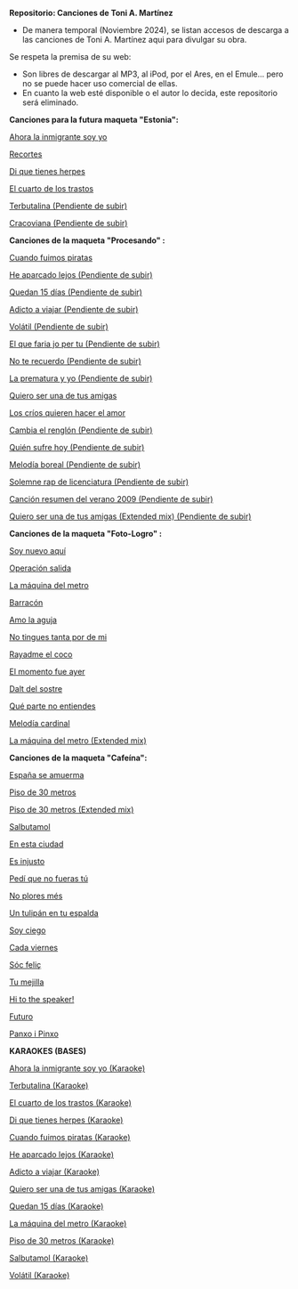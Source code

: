 **Repositorio: Canciones de Toni A. Martínez**

  - De manera temporal (Noviembre 2024), se listan accesos de descarga a las canciones de Toni A. Martínez aqui para divulgar su obra.

  Se respeta la premisa de su web:
  
  - Son libres de descargar al MP3, al iPod, por el Ares, en el Emule... pero no se puede hacer uso comercial de ellas.
  - En cuanto la web esté disponible o el autor lo decida, este repositorio será eliminado.


**Canciones para la futura maqueta "Estonia":**

<a href="https://web.archive.org/web/20150221022329/http://toniamartinez.com/descargas/toniamartinezahoralainmigrantesoyyo.zip">Ahora la inmigrante soy yo</a>


<a href="https://web.archive.org/web/20150221032109/http://toniamartinez.com/descargas/toniamartinezrecortes.zip">Recortes</a>


<a href="https://web.archive.org/web/20131206214328/http://www.toniamartinez.com/descargas/toniamartinezdiquetienesherpes.zip">Di que tienes herpes</a>


<a href="https://web.archive.org/web/20150220235246/http://toniamartinez.com/descargas/toniamartinezelcuartodelostrastos.zip">El cuarto de los trastos</a>


<a href="">Terbutalina (Pendiente de subir)</a>


<a href="">Cracoviana (Pendiente de subir)</a>


**Canciones de la maqueta "Procesando" :**

<a href="https://web.archive.org/web/20070205163821/http://www.toniamartinez.com:80/descargas/toniamartinezsocfelic.zip">Cuando fuimos piratas</a>


<a href="">He aparcado lejos (Pendiente de subir)</a>


<a href="">Quedan 15 días (Pendiente de subir)</a>


<a href="">Adicto a viajar (Pendiente de subir)</a>


<a href="">Volátil (Pendiente de subir)</a>


<a href="">El que faria jo per tu (Pendiente de subir)</a>


<a href="">No te recuerdo (Pendiente de subir)</a>


<a href="">La prematura y yo (Pendiente de subir)</a>


<a href="https://web.archive.org/web/20150221044753/http://www.toniamartinez.com/descargas/toniamartinezquieroserunadetusamigas.zip">Quiero ser una de tus amigas</a>


<a href="https://web.archive.org/web/20131022184125/http://www.toniamartinez.com/descargas/toniamartinezloscriosquierenhacerelamor.zip">Los críos quieren hacer el amor</a>


<a href="">Cambia el renglón (Pendiente de subir)</a>


<a href="">Quién sufre hoy (Pendiente de subir)</a>


<a href="">Melodía boreal (Pendiente de subir)</a>


<a href="">Solemne rap de licenciatura (Pendiente de subir)</a>


<a href="">Canción resumen del verano 2009 (Pendiente de subir)</a>


<a href="">Quiero ser una de tus amigas (Extended mix) (Pendiente de subir)</a>


**Canciones de la maqueta "Foto-Logro" :**

<a href="https://web.archive.org/web/20150220223446if_/http://toniamartinez.com/descargas/toniamartinezmaquetafotologro.zip">Soy nuevo aquí</a>


<a href="https://web.archive.org/web/20160819113013/http://www.toniamartinez.com/descargas/toniamartinezoperacionsalida.zip">Operación salida</a>


<a href="https://web.archive.org/web/20150220223446if_/http://toniamartinez.com/descargas/toniamartinezmaquetafotologro.zip">La máquina del metro</a>


<a href="https://web.archive.org/web/20150220223446if_/http://toniamartinez.com/descargas/toniamartinezmaquetafotologro.zip">Barracón</a>


<a href="https://web.archive.org/web/20150220223446if_/http://toniamartinez.com/descargas/toniamartinezmaquetafotologro.zip">Amo la aguja</a>


<a href="https://web.archive.org/web/20150220223446if_/http://toniamartinez.com/descargas/toniamartinezmaquetafotologro.zip">No tingues tanta por de mi</a>


<a href="https://web.archive.org/web/20150220223446if_/http://toniamartinez.com/descargas/toniamartinezmaquetafotologro.zip">Rayadme el coco</a>


<a href="https://web.archive.org/web/20150220223446if_/http://toniamartinez.com/descargas/toniamartinezmaquetafotologro.zip">El momento fue ayer</a>


<a href="https://web.archive.org/web/20150220223446if_/http://toniamartinez.com/descargas/toniamartinezmaquetafotologro.zip">Dalt del sostre</a>


<a href="https://web.archive.org/web/20150220223446if_/http://toniamartinez.com/descargas/toniamartinezmaquetafotologro.zip">Qué parte no entiendes</a>


<a href="https://web.archive.org/web/20150220223446if_/http://toniamartinez.com/descargas/toniamartinezmaquetafotologro.zip">Melodía cardinal</a>


<a href="https://web.archive.org/web/20150220223446if_/http://toniamartinez.com/descargas/toniamartinezmaquetafotologro.zip">La máquina del metro (Extended mix)</a>


**Canciones de la maqueta "Cafeína":**

<a href="https://web.archive.org/web/20070804063641/http://toniamartinez.com/descargas/toniamartinezespanaseamuerma.zip">España se amuerma</a>


<a href="https://web.archive.org/web/20070804063401/http://toniamartinez.com/descargas/toniamartinezpiso30metros.zip">Piso de 30 metros</a>


<a href="https://web.archive.org/web/20131206210802/http://www.toniamartinez.com/descargas/toniamartinezcafeina.zip">Piso de 30 metros (Extended mix)</a>


<a href="https://web.archive.org/web/20070804063610/http://toniamartinez.com/descargas/toniamartinezsalbutamol.zip">Salbutamol</a>


<a href="https://web.archive.org/web/20070804062957/http://toniamartinez.com/descargas/toniamartinezenestaciudad.zip">En esta ciudad</a>


<a href="https://web.archive.org/web/20070804063539/http://toniamartinez.com/descargas/toniamartinezesinjusto.zip">Es injusto</a>


<a href="https://web.archive.org/web/20070804063213/http://toniamartinez.com/descargas/toniamartinezpediquenofuerastu.zip">Pedí que no fueras tú</a>


<a href="https://web.archive.org/web/20070804063147/http://toniamartinez.com/descargas/toniamartineznoploresmes.zip">No plores més</a>


<a href="https://web.archive.org/web/20070804063123/http://toniamartinez.com/descargas/toniamartineztumejilla.zip">Un tulipán en tu espalda</a>


<a href="https://web.archive.org/web/20070804063511/http://toniamartinez.com/descargas/toniamartinezsoyciego.zip">Soy ciego</a>


<a href="https://web.archive.org/web/20070804063310/http://toniamartinez.com/descargas/toniamartinezcadaviernes.zip">Cada viernes</a>


<a href="https://web.archive.org/web/20070205163821/http://www.toniamartinez.com:80/descargas/toniamartinezsocfelic.zip">Sóc feliç</a>


<a href="https://web.archive.org/web/20070804063123/http://toniamartinez.com/descargas/toniamartineztumejilla.zip">Tu mejilla</a>


<a href="https://web.archive.org/web/20070804062924/http://toniamartinez.com/descargas/toniamartinezhitothespeaker.zip">Hi to the speaker!</a>


<a href="https://web.archive.org/web/20070804063335/http://toniamartinez.com/descargas/toniamartinezfuturo.zip">Futuro</a>


<a href="https://web.archive.org/web/20070804063242/http://toniamartinez.com/descargas/toniamartinezpanxoipinxo.zip">Panxo i Pinxo</a>


**KARAOKES (BASES)**

<a href="https://web.archive.org/web/20160724054542/http://toniamartinez.com/descargas/karaokeahoralainmigrantesoyyo.zip">Ahora la inmigrante soy yo (Karaoke)</a>

<a href="https://web.archive.org/web/20160724054716/http://toniamartinez.com/descargas/karaoketerbutalina.zip">Terbutalina (Karaoke)</a>

<a href="https://web.archive.org/web/20160724054720/http://toniamartinez.com/descargas/karaokediquetienesherpes.zip">El cuarto de los trastos (Karaoke)</a>

<a href="https://web.archive.org/web/20160724054720/http://toniamartinez.com/descargas/karaokediquetienesherpes.zip">Di que tienes herpes (Karaoke)</a>

<a href="https://web.archive.org/web/20160724054729/http://toniamartinez.com/descargas/karaokecuandofuimospiratas.zip">Cuando fuimos piratas (Karaoke)</a>

<a href="https://web.archive.org/web/20160724054732/http://toniamartinez.com/descargas/karaokeheaparcadolejos.zip">He aparcado lejos (Karaoke)</a>

<a href="https://web.archive.org/web/20160724054734/http://toniamartinez.com/descargas/karaokeadictoaviajar.zip">Adicto a viajar (Karaoke)</a>
 
<a href="https://web.archive.org/web/20160724054737/http://toniamartinez.com/descargas/karaokequieroserunadetusamigas.zip">Quiero ser una de tus amigas (Karaoke)</a>

<a href="https://web.archive.org/web/20160724054742/http://toniamartinez.com/descargas/karaokequedan15dias.zip">Quedan 15 días (Karaoke)</a>

<a href="https://web.archive.org/web/20160724054825/http://toniamartinez.com/descargas/karaokelamaquinadelmetro.zip">La máquina del metro (Karaoke)</a>

<a href="https://web.archive.org/web/20160724054815/http://toniamartinez.com/descargas/karaokepisode30metros.zip">Piso de 30 metros (Karaoke)</a>

<a href="https://web.archive.org/web/20160724054812/http://toniamartinez.com/descargas/karaokesalbutamol.zip">Salbutamol (Karaoke)</a>

<a href="https://web.archive.org/web/20160724054811/http://toniamartinez.com/descargas/karaokevolatil.zip">Volátil (Karaoke)</a>
